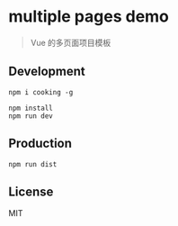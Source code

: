 # multiple pages demo
> Vue 的多页面项目模板

## Development

```shell
npm i cooking -g

npm install
npm run dev
```

## Production
```
npm run dist
```

## License
MIT
